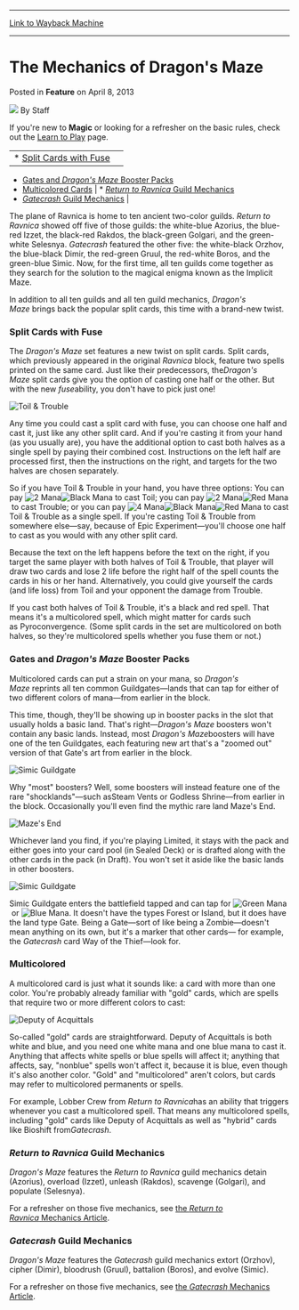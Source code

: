 
---
[Link to Wayback Machine](https://web.archive.org/web/20150521053627/http://magic.wizards.com/en/articles/archive/feature/mechanics-dragons-maze-2013-04-08)

[_metadata_:wayback_url]:- "http://magic.wizards.com/en/articles/archive/feature/mechanics-dragons-maze-2013-04-08"
[_metadata_:wayback_raw_url]:- "https://web.archive.org/web/20150521053627id_/http://magic.wizards.com/en/articles/archive/feature/mechanics-dragons-maze-2013-04-08"
[_metadata_:wayback_capture_timestamp]:- "2015-05-21 05:36:27+00:00"
[_metadata_:publish_date]:- "2013-04-08"
[_metadata_:generator]:- "Drupal 7 (http://drupal.org)"
[_metadata_:description]:- "If you're new to Magic or looking for a refresher on the basic rules, check out the Learn to Play page."
---


The Mechanics of Dragon's Maze
==============================



 Posted in **Feature**
 on April 8, 2013 






![](https://media.magic.wizards.com/styles/auth_small/public/images/person/authorpic_staff.jpg)
By Staff











If you're new to **Magic** or looking for a refresher on the basic rules, check out the [Learn to Play](http://archive.wizards.com/magic/tcg/newtomagic.aspx?x=mtg/tcg/newtomagic/learntoplay) page.





|  |  |
| --- | --- |
| * [Split Cards with Fuse](http://archive.wizards.com/Magic/magazine/article.aspx?x=mtg/daily/feature/242#1)
* [Gates and *Dragon's Maze* Booster Packs](http://archive.wizards.com/Magic/magazine/article.aspx?x=mtg/daily/feature/242#2)
* [Multicolored Cards](http://archive.wizards.com/Magic/magazine/article.aspx?x=mtg/daily/feature/242#3)
 | * [*Return to Ravnica* Guild Mechanics](http://archive.wizards.com/Magic/magazine/article.aspx?x=mtg/daily/feature/242#4)
* [*Gatecrash* Guild Mechanics](http://archive.wizards.com/Magic/magazine/article.aspx?x=mtg/daily/feature/242#5)
 |


The plane of Ravnica is home to ten ancient two-color guilds. *Return to Ravnica* showed off five of those guilds: the white-blue Azorius, the blue-red Izzet, the black-red Rakdos, the black-green Golgari, and the green-white Selesnya. *Gatecrash* featured the other five: the white-black Orzhov, the blue-black Dimir, the red-green Gruul, the red-white Boros, and the green-blue Simic. Now, for the first time, all ten guilds come together as they search for the solution to the magical enigma known as the Implicit Maze.


In addition to all ten guilds and all ten guild mechanics, *Dragon's Maze* brings back the popular split cards, this time with a brand-new twist.



### Split Cards with Fuse


The *Dragon's Maze* set features a new twist on split cards. Split cards, which previously appeared in the original *Ravnica* block, feature two spells printed on the same card. Just like their predecessors, the*Dragon's Maze* split cards give you the option of casting one half or the other. But with the new *fuse*ability, you don't have to pick just one!


![Toil & Trouble](https://media.wizards.com/images/magic/daily/features/feat242b_tt_cb9fgi2ktw.png "Toil & Trouble")

Any time you could cast a split card with fuse, you can choose one half and cast it, just like any other split card. And if you're casting it from your hand (as you usually are), you have the additional option to cast both halves as a single spell by paying their combined cost. Instructions on the left half are processed first, then the instructions on the right, and targets for the two halves are chosen separately.


So if you have Toil & Trouble in your hand, you have three options: You can pay ![2 Mana](https://web.archive.org/web/20150519185605im_/http://archive.wizards.com/images/Symbols/Symbol_2_mana.gif)![Black Mana](https://web.archive.org/web/20150528034551im_/http://archive.wizards.com/images/Symbols/black_mana.gif) to cast Toil; you can pay ![2 Mana](https://web.archive.org/web/20150519185605im_/http://archive.wizards.com/images/Symbols/Symbol_2_mana.gif)![Red Mana](https://web.archive.org/web/20150518222449im_/http://archive.wizards.com/images/Symbols/red_mana.gif) to cast Trouble; or you can pay ![4 Mana](https://web.archive.org/web/20150525105735im_/http://archive.wizards.com/images/Symbols/Symbol_4_mana.gif)![Black Mana](https://web.archive.org/web/20150528034551im_/http://archive.wizards.com/images/Symbols/black_mana.gif)![Red Mana](https://web.archive.org/web/20150518222449im_/http://archive.wizards.com/images/Symbols/red_mana.gif) to cast Toil & Trouble as a single spell. If you're casting Toil & Trouble from somewhere else—say, because of Epic Experiment—you'll choose one half to cast as you would with any other split card.


Because the text on the left happens before the text on the right, if you target the same player with both halves of Toil & Trouble, that player will draw two cards and lose 2 life before the right half of the spell counts the cards in his or her hand. Alternatively, you could give yourself the cards (and life loss) from Toil and your opponent the damage from Trouble.


If you cast both halves of Toil & Trouble, it's a black and red spell. That means it's a multicolored spell, which might matter for cards such as Pyroconvergence. (Some split cards in the set are multicolored on both halves, so they're multicolored spells whether you fuse them or not.)



### Gates and *Dragon's Maze* Booster Packs


Multicolored cards can put a strain on your mana, so *Dragon's Maze* reprints all ten common Guildgates—lands that can tap for either of two different colors of mana—from earlier in the block.


This time, though, they'll be showing up in booster packs in the slot that usually holds a basic land. That's right—*Dragon's Maze* boosters won't contain any basic lands. Instead, most *Dragon's Maze*boosters will have one of the ten Guildgates, each featuring new art that's a "zoomed out" version of that Gate's art from earlier in the block.


![Simic Guildgate](https://media.wizards.com/images/magic/tcg/products/dgm/simicguildgate_620.jpg "Simic Guildgate")

Why "most" boosters? Well, some boosters will instead feature one of the rare "shocklands"—such asSteam Vents or Godless Shrine—from earlier in the block. Occasionally you'll even find the mythic rare land Maze's End.


![Maze's End](https://media.wizards.com/images/magic/tcg/products/dgm/tiwoirwiixix/crr28ukl0k_EN.jpg "Maze's End")

Whichever land you find, if you're playing Limited, it stays with the pack and either goes into your card pool (in Sealed Deck) or is drafted along with the other cards in the pack (in Draft). You won't set it aside like the basic lands in other boosters.


![Simic Guildgate](https://media.wizards.com/images/magic/tcg/products/dgm/tiwoirwiixix/g7uarrrxt5_EN.jpg "Simic Guildgate")

Simic Guildgate enters the battlefield tapped and can tap for ![Green Mana](https://web.archive.org/web/20150515165945im_/http://archive.wizards.com/images/Symbols/green_mana.gif) or ![Blue Mana](https://web.archive.org/web/20150519185605im_/http://archive.wizards.com/images/Symbols/blue_mana.gif). It doesn't have the types Forest or Island, but it does have the land type Gate. Being a Gate—sort of like being a Zombie—doesn't mean anything on its own, but it's a marker that other cards— for example, the *Gatecrash* card Way of the Thief—look for.



### Multicolored


A multicolored card is just what it sounds like: a card with more than one color. You're probably already familiar with "gold" cards, which are spells that require two or more different colors to cast:


![Deputy of Acquittals](https://media.wizards.com/images/magic/tcg/products/dgm/tiwoirwiixix/4w72fiy99c_EN.jpg "Deputy of Acquittals")

So-called "gold" cards are straightforward. Deputy of Acquittals is both white and blue, and you need one white mana and one blue mana to cast it. Anything that affects white spells or blue spells will affect it; anything that affects, say, "nonblue" spells won't affect it, because it is blue, even though it's also another color. "Gold" and "multicolored" aren't colors, but cards may refer to multicolored permanents or spells.


For example, Lobber Crew from *Return to Ravnica*has an ability that triggers whenever you cast a multicolored spell. That means any multicolored spells, including "gold" cards like Deputy of Acquittals as well as "hybrid" cards like Bioshift from*Gatecrash*.



### *Return to Ravnica* Guild Mechanics


*Dragon's Maze* features the *Return to Ravnica* guild mechanics detain (Azorius), overload (Izzet), unleash (Rakdos), scavenge (Golgari), and populate (Selesnya).


For a refresher on those five mechanics, see [the *Return to Ravnica* Mechanics Article](http://archive.wizards.com/magic/magazine/article.aspx?x=mtg/daily/feature/211).



### *Gatecrash* Guild Mechanics


*Dragon's Maze* features the *Gatecrash* guild mechanics extort (Orzhov), cipher (Dimir), bloodrush (Gruul), battalion (Boros), and evolve (Simic).


For a refresher on those five mechanics, see [the *Gatecrash* Mechanics Article](http://archive.wizards.com/magic/magazine/article.aspx?x=mtg/daily/feature/228).







